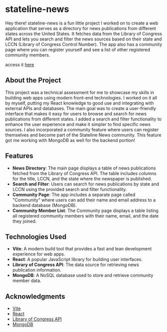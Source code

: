 # stateline-news

Hey there! stateline-news is a fun little project I worked on to create a web application that serves as a directory for news publications from different states across the United States. It fetches data from the Library of Congress API and lets you search and filter the news sources based on their state and LCCN (Library of Congress Control Number). The app also has a community page where you can register yourself and see a list of other registered community members.

access it [here](https://stateline-news.vercel.app/)

## About the Project

This project was a technical assessment for me to showcase my skills in building web apps using modern front-end technologies. I worked on it all by myself, putting my React knowledge to good use and integrating with external APIs and databases.
The main goal was to create a user-friendly interface that makes it easy for users to browse and search for news publications from different states. I added a search and filter functionality to enhance the user experience and make it simpler to find specific news sources.
I also incorporated a community feature where users can register themselves and become part of the Stateline News community. This feature got me working with MongoDB as well for the backend portion!

## Features

- **News Directory**: The main page displays a table of news publications fetched from the Library of Congress API. The table includes columns for the title, LCCN, and the state where the newspaper is published.
- **Search and Filter**: Users can search for news publications by state and LCCN using the provided search and filter functionality.
- **Community Page**: The app includes a separate page called "Community" where users can add their name and email address to a backend database (MongoDB).
- **Community Member List**: The Community page displays a table listing all registered community members with their name, email, and the date they joined.

## Technologies Used

- **Vite**: A modern build tool that provides a fast and lean development experience for web apps.
- **React**: A popular JavaScript library for building user interfaces.
- **Library of Congress API**: The data source for retrieving news publication information.
- **MongoDB**: A NoSQL database used to store and retrieve community member data.

## Acknowledgments

- [Vite](https://vitejs.dev/)
- [React](https://reactjs.org/)
- [Library of Congress API](https://loc.gov/apis/)
- [MongoDB](https://www.mongodb.com/)
